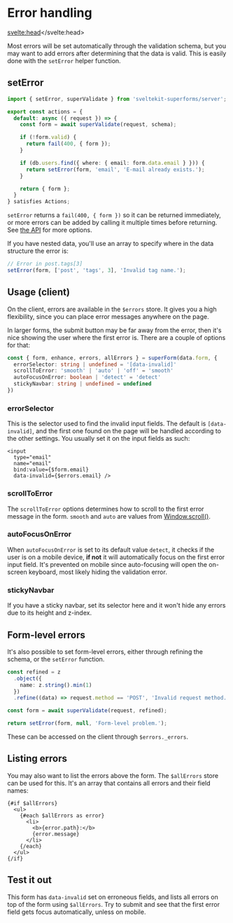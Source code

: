 <script lang="ts">
	import Form from './Form.svelte'
  import Next from '$lib/Next.svelte'
	import SuperDebug from 'sveltekit-superforms/client/SuperDebug.svelte'
  import { concepts } from '$lib/navigation/sections'

	export let data;
</script>

# Error handling

<svelte:head><title>Error handling</title></svelte:head>

Most errors will be set automatically through the validation schema, but you may want to add errors after determining that the data is valid. This is easily done with the `setError` helper function.

## setError

```ts
import { setError, superValidate } from 'sveltekit-superforms/server';

export const actions = {
  default: async ({ request }) => {
    const form = await superValidate(request, schema);

    if (!form.valid) {
      return fail(400, { form });
    }

    if (db.users.find({ where: { email: form.data.email } })) {
      return setError(form, 'email', 'E-mail already exists.');
    }

    return { form };
  }
} satisfies Actions;
```

`setError` returns a `fail(400, { form })` so it can be returned immediately, or more errors can be added by calling it multiple times before returning. See [the API](/api#seterrorform-field-error-options) for more options.

If you have nested data, you'll use an array to specify where in the data structure the error is:

```ts
// Error in post.tags[3]
setError(form, ['post', 'tags', 3], 'Invalid tag name.');
```

## Usage (client)

On the client, errors are available in the `$errors` store. It gives you a high flexibility, since you can place error messages anywhere on the page.

In larger forms, the submit button may be far away from the error, then it's nice showing the user where the first error is. There are a couple of options for that:

```ts
const { form, enhance, errors, allErrors } = superForm(data.form, {
  errorSelector: string | undefined = '[data-invalid]'
  scrollToError: 'smooth' | 'auto' | 'off' = 'smooth'
  autoFocusOnError: boolean | 'detect' = 'detect'
  stickyNavbar: string | undefined = undefined
})
```

### errorSelector

This is the selector used to find the invalid input fields. The default is `[data-invalid]`, and the first one found on the page will be handled according to the other settings. You usually set it on the input fields as such:

```svelte
<input
  type="email"
  name="email"
  bind:value={$form.email}
  data-invalid={$errors.email} />
```

### scrollToError

The `scrollToError` options determines how to scroll to the first error message in the form. `smooth` and `auto` are values from [Window.scroll()](https://developer.mozilla.org/en-US/docs/Web/API/Window/scroll).

### autoFocusOnError

When `autoFocusOnError` is set to its default value `detect`, it checks if the user is on a mobile device, **if not** it will automatically focus on the first error input field. It's prevented on mobile since auto-focusing will open the on-screen keyboard, most likely hiding the validation error.

### stickyNavbar

If you have a sticky navbar, set its selector here and it won't hide any errors due to its height and z-index.

## Form-level errors

It's also possible to set form-level errors, either through refining the schema, or the `setError` function.

```ts
const refined = z
  .object({
    name: z.string().min(1)
  })
  .refine((data) => request.method == 'POST', 'Invalid request method.');

const form = await superValidate(request, refined);

return setError(form, null, 'Form-level problem.');
```

These can be accessed on the client through `$errors._errors`.

## Listing errors

You may also want to list the errors above the form. The `$allErrors` store can be used for this. It's an array that contains all errors and their field names:

```svelte
{#if $allErrors}
  <ul>
    {#each $allErrors as error}
      <li>
        <b>{error.path}:</b>
        {error.message}
      </li>
    {/each}
  </ul>
{/if}
```

## Test it out

This form has `data-invalid` set on erroneous fields, and lists all errors on top of the form using `$allErrors`. Try to submit and see that the first error field gets focus automatically, unless on mobile.

<Form {data} />

<Next section={concepts} />
